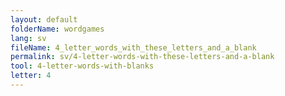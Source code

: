 ```yaml
---
layout: default
folderName: wordgames
lang: sv
fileName: 4_letter_words_with_these_letters_and_a_blank
permalink: sv/4-letter-words-with-these-letters-and-a-blank
tool: 4-letter-words-with-blanks
letter: 4
---
```


